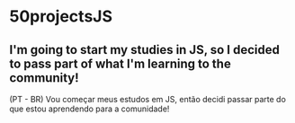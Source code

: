 # 50projectsJS
I'm going to start my studies in JS, so I decided to pass part of what I'm learning to the community!
--
(PT - BR) Vou começar meus estudos em JS, então decidi passar parte do que estou aprendendo para a comunidade!
